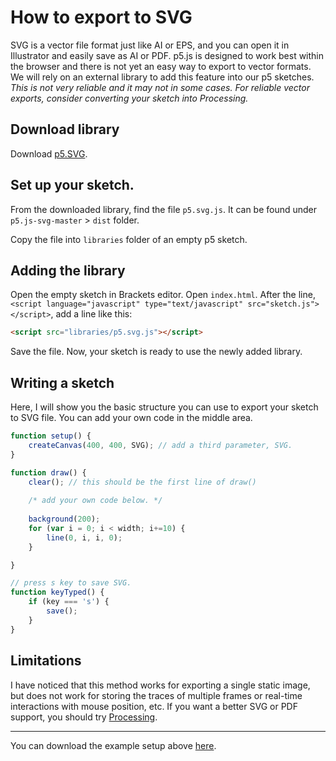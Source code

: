 # How to export to SVG
SVG is a vector file format just like AI or EPS, and you can open it in Illustrator and easily save as AI or PDF. p5.js is designed to work best within the browser and there is not yet an easy way to export to vector formats. We will rely on an external library to add this feature into our p5 sketches. *This is not very reliable and it may not in some cases. For reliable vector exports, consider converting your sketch into Processing.*

## Download library
Download [p5.SVG](https://github.com/zenozeng/p5.js-svg/).

## Set up your sketch.
From the downloaded library, find the file `p5.svg.js`. It can be found under `p5.js-svg-master` > `dist` folder. 

Copy the file into `libraries` folder of an empty p5 sketch.

## Adding the library
Open the empty sketch in Brackets editor. Open `index.html`. After the line, `<script language="javascript" type="text/javascript" src="sketch.js"></script>`, add a line like this:

```html
<script src="libraries/p5.svg.js"></script>
```

Save the file. Now, your sketch is ready to use the newly added library.

## Writing a sketch
Here, I will show you the basic structure you can use to export your sketch to SVG file. You can add your own code in the middle area.

```js
function setup() {
	createCanvas(400, 400, SVG); // add a third parameter, SVG.
}

function draw() {
	clear(); // this should be the first line of draw()
	
	/* add your own code below. */
	
	background(200);
	for (var i = 0; i < width; i+=10) {
		line(0, i, i, 0);
	}

}

// press s key to save SVG.
function keyTyped() {
	if (key === 's') {
		save();
	}
}
```

## Limitations
I have noticed that this method works for exporting a single static image, but does not work for storing the traces of multiple frames or real-time interactions with mouse position, etc. If you want a better SVG or PDF support, you should try [Processing](http://processing.org).

-----
You can download the example setup above [here](../../files/svg-export-template.zip).
